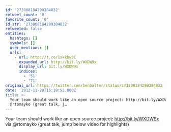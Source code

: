 ```yaml
---
id: '273808184299384832'
retweet_count: '0'
favorite_count: '0'
id_str: '273808184299384832'
retweeted: false
entities:
  hashtags: []
  symbols: []
  user_mentions: []
  urls:
    - url: http://t.co/1skkbw3C
      expanded_url: http://bit.ly/WXDW9x
      display_url: bit.ly/WXDW9x
      indices:
        - '51'
        - '71'
original_url: https://twitter.com/benbalter/status/273808184299384832
date: '2012-11-28T15:18:52.000Z'
title: >-
  Your team should work like an open source project: http://bit.ly/WXDW9x via
  @rtomayko (great talk, j…
---
```


Your team should work like an open source project: http://bit.ly/WXDW9x via @rtomayko (great talk, jump below video for highlights)